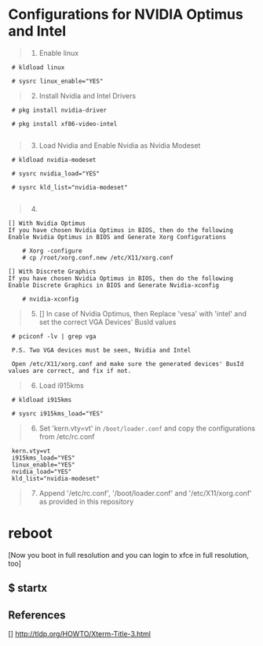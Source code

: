 # Configurations for NVIDIA Optimus and Intel


> 1. Enable linux

```
 # kldload linux

 # sysrc linux_enable="YES"

```

> 2. Install Nvidia and Intel Drivers

```
 # pkg install nvidia-driver

 # pkg install xf86-video-intel
	
```

> 3. Load Nvidia and Enable Nvidia as Nvidia Modeset

```
 # kldload nvidia-modeset

 # sysrc nvidia_load="YES"

 # sysrc kld_list="nvidia-modeset"
 
``` 

> 4. 

	[] With Nvidia Optimus
	If you have chosen Nvidia Optimus in BIOS, then do the following
	Enable Nvidia Optimus in BIOS and Generate Xorg Configurations
```
	# Xorg -configure
 	# cp /root/xorg.conf.new /etc/X11/xorg.conf

```

	[] With Discrete Graphics
	If you have chosen Nvidia Optimus in BIOS, then do the following
	Enable Discrete Graphics in BIOS and Generate Nvidia-xconfig
```
	# nvidia-xconfig      

```

> 5. [] In case of Nvidia Optimus, then 
	 Replace 'vesa' with 'intel' and set the correct VGA Devices' BusId values

```
 # pciconf -lv | grep vga

 P.S. Two VGA devices must be seen, Nvidia and Intel

 Open /etc/X11/xorg.conf and make sure the generated devices' BusId values are correct, and fix if not.

```

> 6. Load i915kms

```
 # kldload i915kms

 # sysrc i915kms_load="YES"
```

> 6. Set 'kern.vty=vt' in `/boot/loader.conf` and copy the configurations from /etc/rc.conf

```
 kern.vty=vt
 i915kms_load="YES"
 linux_enable="YES"
 nvidia_load="YES"
 kld_list="nvidia-modeset"

```

> 7. Append '/etc/rc.conf', '/boot/loader.conf' and '/etc/X11/xorg.conf' as provided in this repository


# reboot

[Now you boot in full resolution and you can login to xfce in full resolution, too]

$ startx
------------------------------------------

## References
[] http://tldp.org/HOWTO/Xterm-Title-3.html
